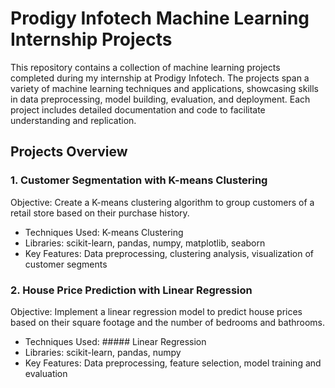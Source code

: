 # Prodigy Infotech Machine Learning Internship Projects
   This repository contains a collection of machine learning projects completed during my internship at Prodigy Infotech. The projects span a variety of machine learning techniques and applications, showcasing skills in data preprocessing, model building, evaluation, and deployment. Each project includes detailed documentation and code to facilitate understanding and replication.

## Projects Overview
### 1. Customer Segmentation with K-means Clustering
Objective: Create a K-means clustering algorithm to group customers of a retail store based on their purchase history.

- Techniques Used: K-means Clustering
- Libraries: scikit-learn, pandas, numpy, matplotlib, seaborn
- Key Features: Data preprocessing, clustering analysis, visualization of customer segments
### 2. House Price Prediction with Linear Regression
 Objective: Implement a linear regression model to predict house prices based on their square footage and the number of bedrooms and bathrooms.

- Techniques Used: ##### Linear Regression
- Libraries: scikit-learn, pandas, numpy
- Key Features: Data preprocessing, feature selection, model training and evaluation
